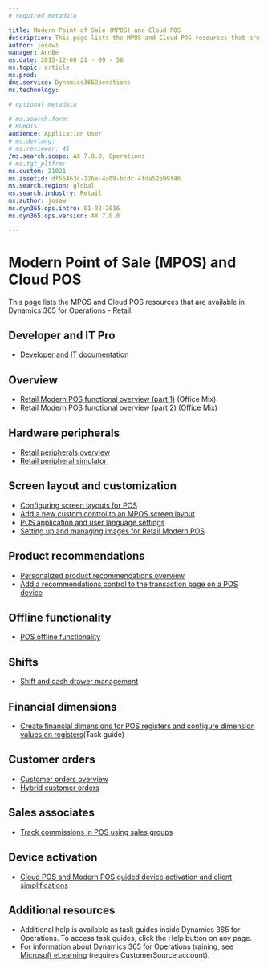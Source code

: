 ```yaml
---
# required metadata

title: Modern Point of Sale (MPOS) and Cloud POS
description: This page lists the MPOS and Cloud POS resources that are available in Dynamics 365 for Operations - Retail.
author: josaw1
manager: AnnBe
ms.date: 2015-12-08 21 - 09 - 56
ms.topic: article
ms.prod: 
dms.service: Dynamics365Operations
ms.technology: 

# optional metadata

# ms.search.form: 
# ROBOTS: 
audience: Application User
# ms.devlang: 
# ms.reviewer: 41
/ms.search.scope: AX 7.0.0, Operations
# ms.tgt_pltfrm: 
ms.custom: 21021
ms.assetid: df56463c-126e-4a09-bcdc-4fda52e99f46
ms.search.region: global
ms.search.industry: Retail
ms.author: josaw
ms.dyn365.ops.intro: 01-02-2016
ms.dyn365.ops.version: AX 7.0.0

---
```


# Modern Point of Sale (MPOS) and Cloud POS

This page lists the MPOS and Cloud POS resources that are available in Dynamics 365 for Operations - Retail.

Developer and IT Pro
--------------------

-   [Developer and IT documentation](dev-itpro/dev-retail-home-page.md)

## Overview
-   [Retail Modern POS functional overview (part 1)](https://mix.office.com/watch/1mhlvuetfyue6) (Office Mix)
-   [Retail Modern POS functional overview (part 2)](https://mix.office.com/watch/ln8lkpiqwrhr) (Office Mix)

## Hardware peripherals
-   [Retail peripherals overview](retail-peripherals-overview.md)
-   [Retail peripheral simulator](retail-peripheral-simulator.md)

## Screen layout and customization
-   [Configuring screen layouts for POS](pos-screen-layouts.md)
-   [Add a new custom control to an MPOS screen layout](dev-itpro/add-new-custom-control-mpos-screen-layout.md)
-   [POS application and user language settings](pos-application-user-language-settings.md)
-   [Setting up and managing images for Retail Modern POS](set-up-manage-images-retail-mpos.md)

## Product recommendations
-   [Personalized product recommendations overview](personalized-product-recommendations.md)
-   [Add a recommendations control to the transaction page on a POS device](add-recommendations-control-pos-screen.md)

## Offline functionality
-   [POS offline functionality](pos-offline-functionality.md)

## Shifts
-   [Shift and cash drawer management](shift-drawer-management.md)

## Financial dimensions
-   [Create financial dimensions for POS registers and configure dimension values on registers](http://ax.help.dynamics.com/en/wiki/create-financial-dimensions-for-pos-registers-and-configure-dimension-values-on-registers/)(Task guide)

## Customer orders
-   [Customer orders overview](customer-orders-overview.md)
-   [Hybrid customer orders](hybrid-customer-orders.md)

## Sales associates
-   [Track commissions in POS using sales groups](pos-sales-groups-track-commissions.md)

## Device activation
-   [Cloud POS and Modern POS guided device activation and client simplifications](retail-modern-pos-device-activation.md)

## []()Additional resources
-   Additional help is available as task guides inside Dynamics 365 for Operations. To access task guides, click the Help button on any page.
-   For information about Dynamics 365 for Operations training, see [Microsoft eLearning](https://mbs2.microsoft.com/members/elearning/dynamicstrainingcert.aspx) (requires CustomerSource account).

 

